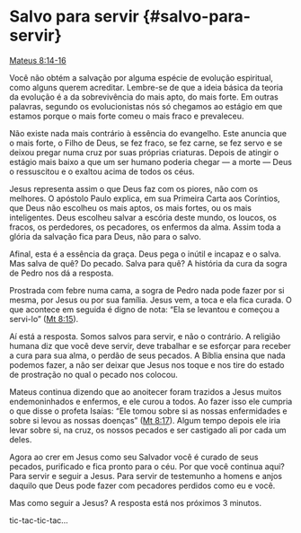 # Salvo para servir {#salvo-para-servir}

[Mateus 8:14-16](http://bibliaonline.com.br/acf/mt/8/14-16)

Você não obtém a salvação por alguma espécie de evolução espiritual, como alguns querem acreditar. Lembre-se de que a ideia básica da teoria da evolução é a da sobrevivência do mais apto, do mais forte. Em outras palavras, segundo os evolucionistas nós só chegamos ao estágio em que estamos porque o mais forte comeu o mais fraco e prevaleceu.

Não existe nada mais contrário à essência do evangelho. Este anuncia que o mais forte, o Filho de Deus, se fez fraco, se fez carne, se fez servo e se deixou pregar numa cruz por suas próprias criaturas. Depois de atingir o estágio mais baixo a que um ser humano poderia chegar — a morte — Deus o ressuscitou e o exaltou acima de todos os céus.

Jesus representa assim o que Deus faz com os piores, não com os melhores. O apóstolo Paulo explica, em sua Primeira Carta aos Coríntios, que Deus não escolheu os mais aptos, os mais fortes, ou os mais inteligentes. Deus escolheu salvar a escória deste mundo, os loucos, os fracos, os perdedores, os pecadores, os enfermos da alma. Assim toda a glória da salvação fica para Deus, não para o salvo.

Afinal, esta é a essência da graça. Deus pega o inútil e incapaz e o salva. Mas salva de quê? Do pecado. Salva para quê? A história da cura da sogra de Pedro nos dá a resposta.

Prostrada com febre numa cama, a sogra de Pedro nada pode fazer por si mesma, por Jesus ou por sua família. Jesus vem, a toca e ela fica curada. O que acontece em seguida é digno de nota: “Ela se levantou e começou a servi-lo” ([Mt 8:15](http://bibliaonline.com.br/acf/mt/8/15)).

Aí está a resposta. Somos salvos para servir, e não o contrário. A religião humana diz que você deve servir, deve trabalhar e se esforçar para receber a cura para sua alma, o perdão de seus pecados. A Bíblia ensina que nada podemos fazer, a não ser deixar que Jesus nos toque e nos tire do estado de prostração no qual o pecado nos colocou.

Mateus continua dizendo que ao anoitecer foram trazidos a Jesus muitos endemoninhados e enfermos, e ele curou a todos. Ao fazer isso ele cumpria o que disse o profeta Isaías: “Ele tomou sobre si as nossas enfermidades e sobre si levou as nossas doenças” ([Mt 8:17](http://bibliaonline.com.br/acf/mt/8/17)). Algum tempo depois ele iria levar sobre si, na cruz, os nossos pecados e ser castigado ali por cada um deles.

Agora ao crer em Jesus como seu Salvador você é curado de seus pecados, purificado e fica pronto para o céu. Por que você continua aqui? Para servir e seguir a Jesus. Para servir de testemunho a homens e anjos daquilo que Deus pode fazer com pecadores perdidos como eu e você.

Mas como seguir a Jesus? A resposta está nos próximos 3 minutos.

tic-tac-tic-tac...